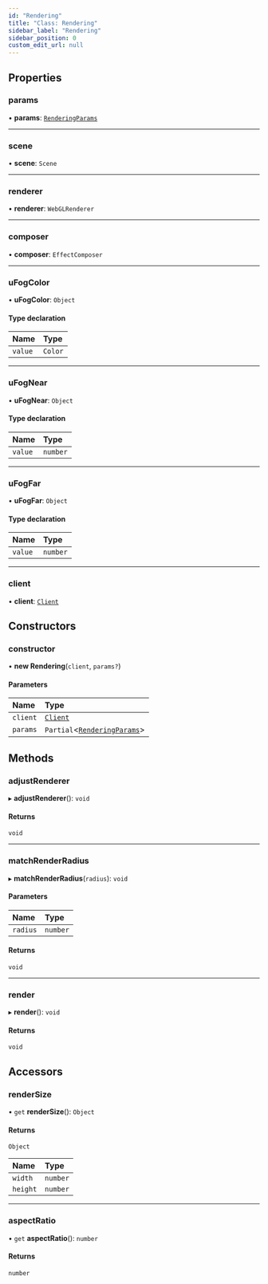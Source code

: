 ```yaml
---
id: "Rendering"
title: "Class: Rendering"
sidebar_label: "Rendering"
sidebar_position: 0
custom_edit_url: null
---
```


## Properties

### params

• **params**: [`RenderingParams`](../modules.md#renderingparams-42)

___

### scene

• **scene**: `Scene`

___

### renderer

• **renderer**: `WebGLRenderer`

___

### composer

• **composer**: `EffectComposer`

___

### uFogColor

• **uFogColor**: `Object`

#### Type declaration

| Name | Type |
| :------ | :------ |
| `value` | `Color` |

___

### uFogNear

• **uFogNear**: `Object`

#### Type declaration

| Name | Type |
| :------ | :------ |
| `value` | `number` |

___

### uFogFar

• **uFogFar**: `Object`

#### Type declaration

| Name | Type |
| :------ | :------ |
| `value` | `number` |

___

### client

• **client**: [`Client`](Client.md)

## Constructors

### constructor

• **new Rendering**(`client`, `params?`)

#### Parameters

| Name | Type |
| :------ | :------ |
| `client` | [`Client`](Client.md) |
| `params` | `Partial`<[`RenderingParams`](../modules.md#renderingparams-42)\> |

## Methods

### adjustRenderer

▸ **adjustRenderer**(): `void`

#### Returns

`void`

___

### matchRenderRadius

▸ **matchRenderRadius**(`radius`): `void`

#### Parameters

| Name | Type |
| :------ | :------ |
| `radius` | `number` |

#### Returns

`void`

___

### render

▸ **render**(): `void`

#### Returns

`void`

## Accessors

### renderSize

• `get` **renderSize**(): `Object`

#### Returns

`Object`

| Name | Type |
| :------ | :------ |
| `width` | `number` |
| `height` | `number` |

___

### aspectRatio

• `get` **aspectRatio**(): `number`

#### Returns

`number`
